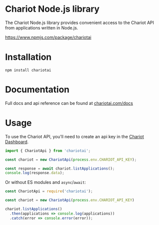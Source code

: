 # Chariot Node.js library
The Chariot Node.js library provides convenient access to the Chariot API from applications written in Node.js.

https://www.npmjs.com/package/chariotai

# Installation
```
npm install chariotai
```

# Documentation
Full docs and api reference can be found at [chariotai.com/docs](https://chariotai.com/docs)

# Usage
To use the Chariot API, you'll need to create an api key in the [Chariot Dashboard](https://chariotai.com/dashboard/api-keys).

```javascript
import { ChariotApi } from 'chariotai';

const chariot = new ChariotApi(process.env.CHARIOT_API_KEY);

const response = await chariot.listApplications();
console.log(response.data);
```

Or without ES modules and `async`/`await`:

```javascript
const ChariotApi = require('chariotai');

const chariot = new ChariotApi(process.env.CHARIOT_API_KEY)

chariot.listApplications()
  .then(applications => console.log(applications))
  .catch(error => console.error(error));
```

